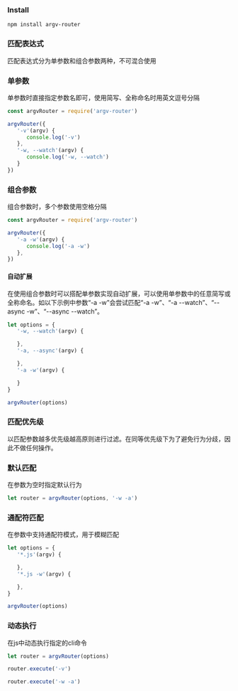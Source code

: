### Install

```
npm install argv-router
```

### 匹配表达式

匹配表达式分为单参数和组合参数两种，不可混合使用

### 单参数

单参数时直接指定参数名即可，使用简写、全称命名时用英文逗号分隔

```js
const argvRouter = require('argv-router')

argvRouter({
   '-v'(argv) {
      console.log('-v')
   },
   '-w, --watch'(argv) {
      console.log('-w, --watch')
   }
})
```

### 组合参数

组合参数时，多个参数使用空格分隔

```js
const argvRouter = require('argv-router')

argvRouter({
   '-a -w'(argv) {
      console.log('-a -w')
   },
})
```

#### 自动扩展

在使用组合参数时可以搭配单参数实现自动扩展，可以使用单参数中的任意简写或全称命名。如以下示例中参数“-a -w”会尝试匹配“-a -w”、“-a --watch”、“--async -w”、“--async --watch”。

```js
let options = {
   '-w, --watch'(argv) {

   },
   '-a, --async'(argv) {

   },
   '-a -w'(argv) {

   }
}

argvRouter(options)
```

### 匹配优先级

以匹配参数越多优先级越高原则进行过滤。在同等优先级下为了避免行为分歧，因此不做任何操作。


### 默认匹配

在参数为空时指定默认行为

```js
let router = argvRouter(options, '-w -a')
```


### 通配符匹配

在参数中支持通配符模式，用于模糊匹配

```js
let options = {
   '*.js'(argv) {

   },
   '*.js -w'(argv) {

   },
}

argvRouter(options)
```


### 动态执行

在js中动态执行指定的cli命令

```js
let router = argvRouter(options)

router.execute('-v')

router.execute('-w -a')
```